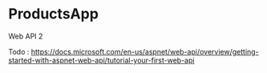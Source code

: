 # ProductsApp
Web API 2 

Todo :
https://docs.microsoft.com/en-us/aspnet/web-api/overview/getting-started-with-aspnet-web-api/tutorial-your-first-web-api
